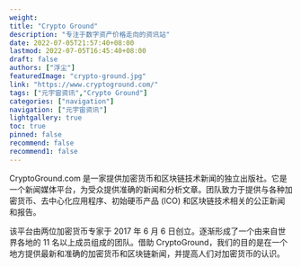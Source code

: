 ```yaml
---
weight: 
title: "Crypto Ground"
description: "专注于数字资产价格走向的资讯站"
date: 2022-07-05T21:57:40+08:00
lastmod: 2022-07-05T16:45:40+08:00
draft: false
authors: ["浮尘"]
featuredImage: "crypto-ground.jpg"
link: "https://www.cryptoground.com/"
tags: ["元宇宙资讯","Crypto Ground"]
categories: ["navigation"]
navigation: ["元宇宙资讯"]
lightgallery: true
toc: true
pinned: false
recommend: false
recommend1: false
---
```

CryptoGround.com 是一家提供加密货币和区块链技术新闻的独立出版社。它是一个新闻媒体平台，为受众提供准确的新闻和分析文章。团队致力于提供与各种加密货币、去中心化应用程序、初始硬币产品 (ICO) 和区块链技术相关的公正新闻和报告。

该平台由两位加密货币专家于 2017 年 6 月 6 日创立。逐渐形成了一个由来自世界各地的 11 名以上成员组成的团队。借助 CryptoGround，我们的目的是在一个地方提供最新和准确的加密货币和区块链新闻，并提高人们对加密货币的认识。

